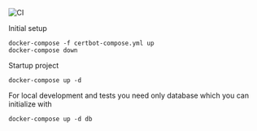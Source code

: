 
![CI](https://github.com/q-user/django-jobs/workflows/CI/badge.svg?branch=master)

Initial setup

    docker-compose -f certbot-compose.yml up
    docker-compose down

Startup project

    docker-compose up -d

For local development and tests you need only database which you can initialize with

    docker-compose up -d db
    
    